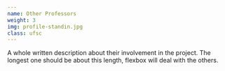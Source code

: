 ```yaml
---
name: Other Professors
weight: 3
img: profile-standin.jpg
class: ufsc
---
```

A whole written description about their involvement in the project. The longest one should be about this length, flexbox will deal with the others.
